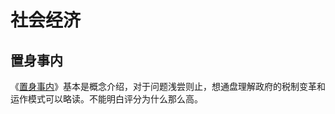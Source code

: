 # 社会经济

## 置身事内

《[置身事内](https://book.douban.com/subject/35546622/)》基本是概念介绍，对于问题浅尝则止，想通盘理解政府的税制变革和运作模式可以略读。不能明白评分为什么那么高。
